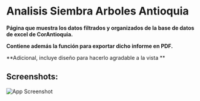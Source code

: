 # Analisis Siembra Arboles Antioquia

**Página que muestra los datos filtrados y organizados de la base de datos de excel de CorAntioquia.**

**Contiene además la función para exportar dicho informe en PDF.**

**Adicional, incluye diseño para hacerlo agradable a la vista **

## Screenshots:
![App Screenshot](https://scontent.feoh3-1.fna.fbcdn.net/v/t1.15752-9/352612647_617527300318270_1636843300554453054_n.png?_nc_cat=107&ccb=1-7&_nc_sid=ae9488&_nc_eui2=AeGKkIOvrn0loa5za2gy7UJ6Yx007U0pR9tjHTTtTSlH29VFJ0q0yLz318ojNbTwazmoZR9wVR3q3ondol69RX3u&_nc_ohc=dJg2sDNy6FIAX9aAgDb&_nc_ht=scontent.feoh3-1.fna&oh=03_AdRnv8TLmzEGBzptqO-yIYgVZJfvSCreOapBbUoScgJQUA&oe=64A8CDCF)
